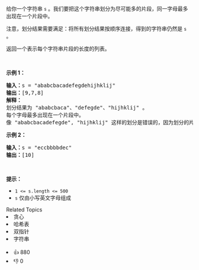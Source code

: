 <p>给你一个字符串 <code>s</code> 。我们要把这个字符串划分为尽可能多的片段，同一字母最多出现在一个片段中。</p>

<p>注意，划分结果需要满足：将所有划分结果按顺序连接，得到的字符串仍然是 <code>s</code> 。</p>

<p>返回一个表示每个字符串片段的长度的列表。</p>

<p>&nbsp;</p> 
<strong class="example">示例 1：</strong>

<pre>
<strong>输入：</strong>s = "ababcbacadefegdehijhklij"
<strong>输出：</strong>[9,7,8]
<strong>解释：</strong>
划分结果为 "ababcbaca"、"defegde"、"hijhklij" 。
每个字母最多出现在一个片段中。
像 "ababcbacadefegde", "hijhklij" 这样的划分是错误的，因为划分的片段数较少。 </pre>

<p><strong class="example">示例 2：</strong></p>

<pre>
<strong>输入：</strong>s = "eccbbbbdec"
<strong>输出：</strong>[10]
</pre>

<p>&nbsp;</p>

<p><strong>提示：</strong></p>

<ul> 
 <li><code>1 &lt;= s.length &lt;= 500</code></li> 
 <li><code>s</code> 仅由小写英文字母组成</li> 
</ul>

<div><div>Related Topics</div><div><li>贪心</li><li>哈希表</li><li>双指针</li><li>字符串</li></div></div><br><div><li>👍 880</li><li>👎 0</li></div>